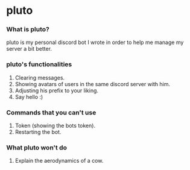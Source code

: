 # pluto
### What is pluto?
pluto is my personal discord bot I wrote in order to help me manage my server a bit better.
 
### pluto's functionalities
1. Clearing messages.
2. Showing avatars of users in the same discord server with him.
3. Adjusting his prefix to your liking.
4. Say hello :)

### Commands that you can't use
1. Token (showing the bots token).
2. Restarting the bot.

### What pluto won't do
1. Explain the aerodynamics of a cow.